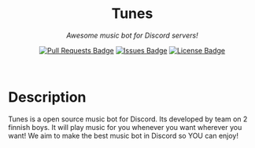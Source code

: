 <h1 align="center">Tunes</h1>
<p align="center"><i>Awesome music bot for Discord servers!</i></p>
<div align="center">
  
<a href="https://github.com/L1ski/Tunes/pulls"><img src="https://img.shields.io/github/issues-pr/L1ski/Tunes" alt="Pull Requests Badge"/></a>
<a href="https://github.com/L1ski/Tunes/issues"><img src="https://img.shields.io/github/issues/L1ski/Tunes" alt="Issues Badge"/></a>
<a href="https://github.com/L1ski/Tunes/blob/main/LICENSE"><img src="https://img.shields.io/github/license/L1ski/Tunes?color=2b9348" alt="License Badge"/></a>

</div>
<br>

# Description
Tunes is a open source music bot for Discord. Its developed by team on 2 finnish boys.
It will play music for you whenever you want wherever you want! We aim to make the best music bot in Discord so YOU can enjoy!

